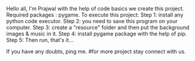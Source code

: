 Hello all, I'm Prajwal with the help of code basics we create this project.
Required packages : pygame.
To execute this project:
Step 1: install any python code executor.
Step 2: you need to save this program on your computer.
Step 3: create a "resource" folder and then put the background images & music in it.
Step 4: install pygame package with the help of pip.
Step 5: Then run, that's it…

If you have any doubts, ping me.
#for more project stay connect with us.
